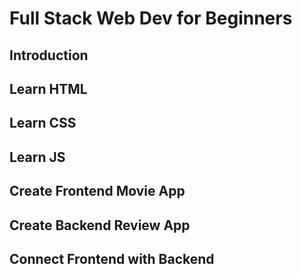 # Full Stack Web Dev for Beginners
## Introduction
## Learn HTML
## Learn CSS
## Learn JS
## Create Frontend Movie App
## Create Backend Review App
## Connect Frontend with Backend